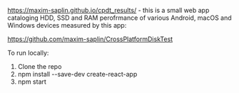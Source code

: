 https://maxim-saplin.github.io/cpdt_results/ - this is a small web app cataloging HDD, SSD and RAM perofrmance of various Android, macOS and Windows devices measured by this app:

https://github.com/maxim-saplin/CrossPlatformDiskTest

To run locally:
1. Clone the repo
2. npm install --save-dev create-react-app
3. npm start
